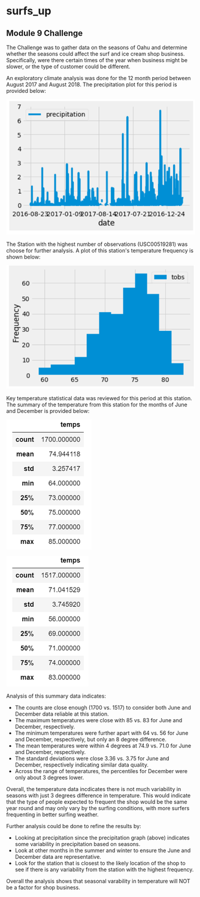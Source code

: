 # surfs_up

## Module 9 Challenge

The Challenge was to gather data on the seasons of Oahu and determine whether the seasons could affect the surf and ice cream shop business. Specifically, were there certain times of the year when business might be slower, or the type of customer could be different.

An exploratory climate analysis was done for the 12 month period between August 2017 and August 2018. The precipitation plot for this period is provided below:

![Precipitation August 2017 - August 2018](Precip_graph.PNG)

The Station with the highest number of observations (USC00519281) was choose for further analysis. A plot of this station's temperature frequency is shown below:

![Station Observation Frequency August 2017 - August 2018](Station_frequency.PNG)

Key temperature statistical data was reviewed for this period at this station. The summary of the temperature from this station for the months of June and December is provided below:

![All Station Temperature Statistics - June](June_Temps_Summary.PNG)

![All Station Temperature Statistics - December](Dec_Temps_Summary.PNG)

Analysis of this summary data indicates:

  - The counts are close enough (1700 vs. 1517) to consider both June and December data reliable at this station.
  - The maximum temperatures were close with 85 vs. 83 for June and December, respectively.
  - The minimum temperatures were further apart with 64 vs. 56 for June and December, respectively, but only an 8 degree difference.
  - The mean temperatures were within 4 degrees at 74.9 vs. 71.0 for June and December, respectively.
  - The standard deviations were close 3.36 vs. 3.75 for June and December, respectively indicating similar data quality.
  - Across the range of temperatures, the percentiles for December were only about 3 degrees lower.

Overall, the temperature data incdicates there is not much variability in seasons with just 3 degrees difference in temperature. This would indicate that the type of people expected to frequent the shop would be the same year round and may only vary by the surfing conditions, with more surfers frequenting in better surfing weather.

Further analysis could be done to refine the results by:
  - Looking at precipitation since the precipitation graph (above) indicates some variability in precipitation based on seasons.
  - Look at other months in the summer and winter to ensure the June and December data are representative.
  - Look for the station that is closest to the likely location of the shop to see if there is any variability from the station with the highest frequency.

Overall the analysis shows that seasonal varability in temperature will NOT be a factor for shop business.






